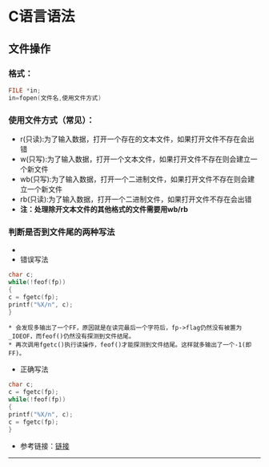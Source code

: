 # C语言语法
## 文件操作
### 格式：
```c
FILE *in;
in=fopen(文件名,使用文件方式)
```
### 使用文件方式（常见）：
   * r(只读):为了输入数据，打开一个存在的文本文件，如果打开文件不存在会出错
   * w(只写):为了输入数据，打开一个文本文件，如果打开文件不存在则会建立一个新文件
   * wb(只写):为了输入数据，打开一个二进制文件，如果打开文件不存在则会建立一个新文件
   * rb(只读):为了输入数据，打开一个二进制文件，如果打开文件不存在会出错
   * __注：处理除开文本文件的其他格式的文件需要用wb/rb__
### 判断是否到文件尾的两种写法
   * 
   * 错误写法
```c
char c;
while(!feof(fp))
{
c = fgetc(fp);
printf("%X/n", c); 
}
```
    * 会发现多输出了一个FF，原因就是在读完最后一个字符后，fp->flag仍然没有被置为_IOEOF，而feof()仍然没有探测到文件结尾。
    * 再次调用fgetc()执行读操作，feof()才能探测到文件结尾。这样就多输出了一个-1(即FF)。
    
   * 正确写法
   ```c
   char c;
c = fgetc(fp);
while(!feof(fp))
{
printf("%X/n", c); 
c = fgetc(fp);
} 
   ```
   * 参考链接：[链接](https://blog.csdn.net/woaisia/article/details/46441449?utm_source=blogxgwz1)
----
